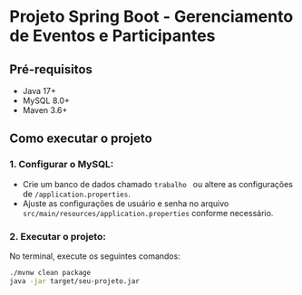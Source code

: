 # Projeto Spring Boot - Gerenciamento de Eventos e Participantes

## Pré-requisitos
- Java 17+
- MySQL 8.0+
- Maven 3.6+

## Como executar o projeto

### 1. Configurar o MySQL:
- Crie um banco de dados chamado `trabalho ` ou altere as configurações de `/application.properties`.
- Ajuste as configurações de usuário e senha no arquivo `src/main/resources/application.properties` conforme necessário.

### 2. Executar o projeto:
No terminal, execute os seguintes comandos:

```bash
./mvnw clean package
java -jar target/seu-projeto.jar